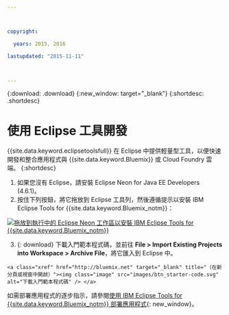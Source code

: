 ```yaml
---



copyright:

  years: 2015, 2016

lastupdated: "2015-11-11"



---
```


{:download: .download}
{:new_window: target="_blank"}
{:shortdesc: .shortdesc}

# 使用 Eclipse 工具開發

{{site.data.keyword.eclipsetoolsfull}} 在 Eclipse 中提供輕量型工具，以便快速開發和整合應用程式與 {{site.data.keyword.Bluemix}} 或 Cloud Foundry 雲端。
{:shortdesc}

  1. 如果您沒有 Eclipse，請安裝 Eclipse Neon for Java EE Developers (4.6.1)。
  2. 按住下列按鈕，將它拖放到 Eclipse 工具列，然後遵循提示以安裝 IBM Eclipse Tools for {{site.data.keyword.Bluemix_notm}}：

   [![拖放到執行中的 Eclipse Neon 工作區以安裝 IBM Eclipse Tools for {{site.data.keyword.Bluemix_notm}}](images/installbutton.png)](http://marketplace.eclipse.org/marketplace-client-intro?mpc_install=1774120)

  3. {: download} 下載入門範本程式碼，並前往 **File > Import Existing Projects into Workspace > Archive File**，將它匯入到 Eclipse 中。

    <a class="xref" href="http://bluemix.net" target="_blank" title="（在新分頁或視窗中開啟）"><img class="image" src="images/btn_starter-code.svg" alt="下載入門範本程式碼" /> </a>
  

如需部署應用程式的逐步指示，請參閱[使用 IBM Eclipse Tools for {{site.data.keyword.Bluemix_notm}} 部署應用程式](/docs/manageapps/eclipsetools/eclipsetools.html#eclipsetools){: new_window}。

